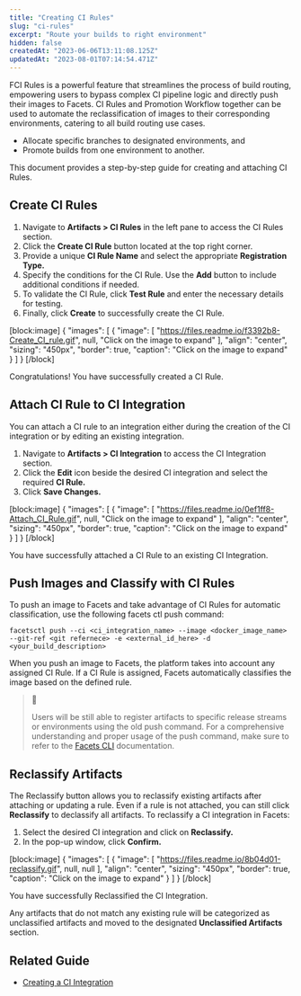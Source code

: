 ```yaml
---
title: "Creating CI Rules"
slug: "ci-rules"
excerpt: "Route your builds to right environment"
hidden: false
createdAt: "2023-06-06T13:11:08.125Z"
updatedAt: "2023-08-01T07:14:54.471Z"
---
```

FCI Rules is a powerful feature that streamlines the process of build routing, empowering users to bypass complex CI pipeline logic and directly push their images to Facets. CI Rules and Promotion Workflow together can be used to automate the reclassification of images to their corresponding environments, catering to all build routing use cases.

- Allocate specific branches to designated environments, and
- Promote builds from one environment to another.

This document provides a step-by-step guide for creating and attaching CI Rules.

## Create CI Rules

1. Navigate to **Artifacts > CI Rules** in the left pane to access the CI Rules section.
2. Click the **Create CI Rule** button located at the top right corner.
3. Provide a unique **CI Rule Name** and select the appropriate **Registration Type.**
4. Specify the conditions for the CI Rule. Use the **Add** button to include additional conditions if needed.
5. To validate the CI Rule, click **Test Rule** and enter the necessary details for testing.
6. Finally, click **Create** to successfully create the CI Rule.

[block:image]
{
  "images": [
    {
      "image": [
        "https://files.readme.io/f3392b8-Create_CI_rule.gif",
        null,
        "Click on the image to expand"
      ],
      "align": "center",
      "sizing": "450px",
      "border": true,
      "caption": "Click on the image to expand"
    }
  ]
}
[/block]

Congratulations! You have successfully created a CI Rule. 

## Attach CI Rule to CI Integration

You can attach a CI rule to an integration either during the creation of the CI integration or by editing an existing integration.

1. Navigate to **Artifacts > CI Integration** to access the CI Integration section.
2. Click the **Edit** icon beside the desired CI integration and select the required **CI Rule.**
3. Click **Save Changes.**

[block:image]
{
  "images": [
    {
      "image": [
        "https://files.readme.io/0ef1ff8-Attach_CI_Rule.gif",
        null,
        "Click on the image to expand"
      ],
      "align": "center",
      "sizing": "450px",
      "border": true,
      "caption": "Click on the image to expand"
    }
  ]
}
[/block]

You have successfully attached a CI Rule to an existing CI Integration.

## Push Images and Classify with CI Rules

To push an image to Facets and take advantage of CI Rules for automatic classification, use the following facets ctl push command:

```
facetsctl push --ci <ci_integration_name> --image <docker_image_name> 
--git-ref <git refernece> -e <external_id_here> -d <your_build_description>
```

When you push an image to Facets, the platform takes into account any assigned CI Rule. If a CI Rule is assigned, Facets automatically classifies the image based on the defined rule. 

> 📘 
> 
> Users will be still able to register artifacts to specific release streams or environments using the old push command. For a comprehensive understanding and proper usage of the push command, make sure to refer to the [Facets CLI](https://readme.facets.cloud/docs/command-line-tool-for-facets) documentation.

## Reclassify Artifacts

The Reclassify button allows you to reclassify existing artifacts after attaching or updating a rule. Even if a rule is not attached, you can still click **Reclassify** to declassify all artifacts. To reclassify a CI integration in Facets:

1. Select the desired CI integration and click on **Reclassify.**
2. In the pop-up window, click **Confirm.**

[block:image]
{
  "images": [
    {
      "image": [
        "https://files.readme.io/8b04d01-reclassify.gif",
        null,
        null
      ],
      "align": "center",
      "sizing": "450px",
      "border": true,
      "caption": "Click on the image to expand"
    }
  ]
}
[/block]

You have successfully Reclassified the CI Integration.

Any artifacts that do not match any existing rule will be categorized as unclassified artifacts and moved to the designated **Unclassified Artifacts** section.

## Related Guide

- [Creating a CI Integration](https://readme.facets.cloud/docs/creating-a-ci-integration)
